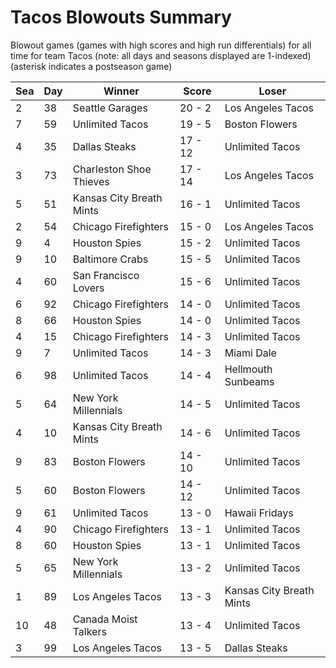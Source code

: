 # Tacos Blowouts Summary



Blowout games (games with high scores and high run differentials) for all time for team Tacos (note: all days and seasons displayed are 1-indexed) (asterisk indicates a postseason game)


| Sea | Day | Winner | Score | Loser | 
| ------ |------ |------ |------ |------ |
| 2 | 38 | Seattle Garages | 20 - 2 | Los Angeles Tacos | 
| 7 | 59 | Unlimited Tacos | 19 - 5 | Boston Flowers | 
| 4 | 35 | Dallas Steaks | 17 - 12 | Unlimited Tacos | 
| 3 | 73 | Charleston Shoe Thieves | 17 - 14 | Los Angeles Tacos | 
| 5 | 51 | Kansas City Breath Mints | 16 - 1 | Unlimited Tacos | 
| 2 | 54 | Chicago Firefighters | 15 - 0 | Los Angeles Tacos | 
| 9 | 4 | Houston Spies | 15 - 2 | Unlimited Tacos | 
| 9 | 10 | Baltimore Crabs | 15 - 5 | Unlimited Tacos | 
| 4 | 60 | San Francisco Lovers | 15 - 6 | Unlimited Tacos | 
| 6 | 92 | Chicago Firefighters | 14 - 0 | Unlimited Tacos | 
| 8 | 66 | Houston Spies | 14 - 0 | Unlimited Tacos | 
| 4 | 15 | Chicago Firefighters | 14 - 3 | Unlimited Tacos | 
| 9 | 7 | Unlimited Tacos | 14 - 3 | Miami Dale | 
| 6 | 98 | Unlimited Tacos | 14 - 4 | Hellmouth Sunbeams | 
| 5 | 64 | New York Millennials | 14 - 5 | Unlimited Tacos | 
| 4 | 10 | Kansas City Breath Mints | 14 - 6 | Unlimited Tacos | 
| 9 | 83 | Boston Flowers | 14 - 10 | Unlimited Tacos | 
| 5 | 60 | Boston Flowers | 14 - 12 | Unlimited Tacos | 
| 9 | 61 | Unlimited Tacos | 13 - 0 | Hawaii Fridays | 
| 4 | 90 | Chicago Firefighters | 13 - 1 | Unlimited Tacos | 
| 8 | 60 | Houston Spies | 13 - 1 | Unlimited Tacos | 
| 5 | 65 | New York Millennials | 13 - 2 | Unlimited Tacos | 
| 1 | 89 | Los Angeles Tacos | 13 - 3 | Kansas City Breath Mints | 
| 10 | 48 | Canada Moist Talkers | 13 - 4 | Unlimited Tacos | 
| 3 | 99 | Los Angeles Tacos | 13 - 5 | Dallas Steaks | 


